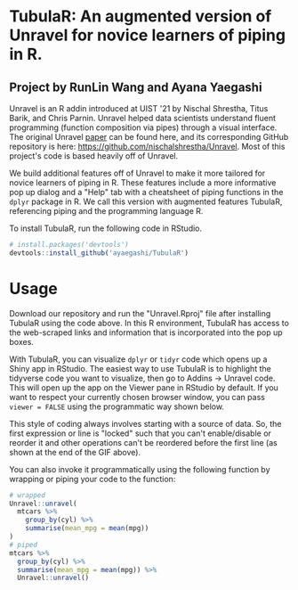 # TubulaR: An augmented version of Unravel for novice learners of piping in R.

## Project by RunLin Wang and Ayana Yaegashi

Unravel is an R addin introduced at UIST '21 by Nischal Shrestha, Titus Barik, and Chris Parnin. Unravel helped data scientists understand fluent programming (function composition via pipes) through a visual interface. The original Unravel [paper](http://nischalshrestha.me/docs/unravel.pdf) can be found here, and its corresponding GitHub repository is here: https://github.com/nischalshrestha/Unravel. Most of this project's code is based heavily off of Unravel.

We build additional features off of Unravel to make it more tailored for novice learners of piping in R. These features include a more informative pop up dialog and a "Help" tab with a cheatsheet of piping functions in the `dplyr` package in R. We call this version with augmented features TubulaR, referencing piping and the programming language R.

To install TubulaR, run the following code in RStudio.

```r
# install.packages('devtools')
devtools::install_github('ayaegashi/TubulaR')
```

# Usage

Download our repository and run the "Unravel.Rproj" file after installing TubulaR using the code above. In this R environment, TubulaR has access to the web-scraped links and information that is incorporated into the pop up boxes. 

With TubulaR, you can visualize `dplyr` or `tidyr` code which opens up a Shiny app in RStudio. The easiest way to use TubulaR is to highlight the tidyverse code you want to visualize, then go to Addins -\> Unravel code. This will open up the app on the Viewer pane in RStudio by default. If you want to respect your currently chosen browser window, you can pass `viewer = FALSE` using the programmatic way shown below.

This style of coding always involves starting with a source of data. So, the first expression or line is "locked" such that you can't enable/disable or reorder it and other operations can't be reordered before the first line (as shown at the end of the GIF above).

You can also invoke it programmatically using the following function by wrapping or piping your code to the function:

```r
# wrapped
Unravel::unravel(
  mtcars %>%
    group_by(cyl) %>% 
    summarise(mean_mpg = mean(mpg))
)
# piped
mtcars %>%
  group_by(cyl) %>% 
  summarise(mean_mpg = mean(mpg)) %>%
  Unravel::unravel()
```
